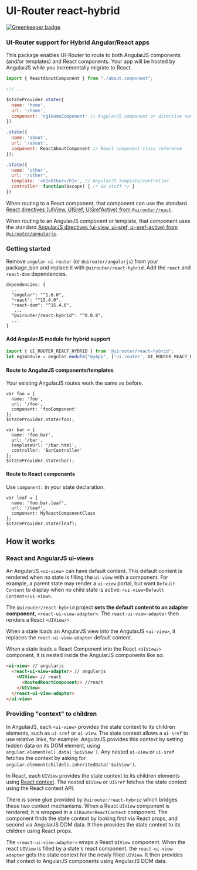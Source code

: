 # UI-Router react-hybrid

[![Greenkeeper badge](https://badges.greenkeeper.io/ui-router/react-hybrid.svg)](https://greenkeeper.io/)

### UI-Router support for Hybrid Angular/React apps

This package enables UI-Router to route to both AngularJS components (and/or templates) and React components.
Your app will be hosted by AngularJS while you incrementally migrate to React.

```js
import { ReactAboutComponent } from "./about.component";

/// ...

$stateProvider.state({
  name: 'home', 
  url: '/home',
  component: 'ng1HomeComponent' // AngularJS component or directive name
})

.state({
  name: 'about', 
  url: '/about',
  component: ReactAboutComponent // React component class reference
});

.state({
  name: 'other',
  url: '/other',
  template: '<h1>Other</h1>', // AngularJS template/controller
  controller: function($scope) { /* do stuff */ }
})

```

When routing to a React component, that component can use the standard
[React directives (UIView, UISref, UISrefActive) from `@uirouter/react`](https://ui-router.github.io/react/docs/latest/modules/components.html).

When routing to an AngularJS component or template, that component uses the standard
[AngularJS directives (ui-view, ui-sref, ui-sref-active) from `@uirouter/angularjs`](https://ui-router.github.io/ng1/docs/latest/modules/directives.html).

### Getting started

Remove `angular-ui-router` (or `@uirouter/angularjs`) from your package.json and replace it with `@uirouter/react-hybrid`.
Add the `react` and `react-dom` dependencies.

```
dependencies: {
  ...
  "angular": "^1.6.0",
  "react": "^15.4.0",
  "react-dom": "^15.4.0",
   ...
  "@uirouter/react-hybrid": "^0.0.8",
  ...
}
```

#### Add AngularJS module for hybrid support

```js
import { UI_ROUTER_REACT_HYBRID } from '@uirouter/react-hybrid';
let ng1module = angular.module("myApp", ['ui.router', UI_ROUTER_REACT_HYBRID]);
```

#### Route to AngularJS components/templates

Your existing AngularJS routes work the same as before.

```
var foo = { 
  name: 'foo',
  url: '/foo',
  component: 'fooComponent'
};
$stateProvider.state(foo);

var bar = { 
  name: 'foo.bar',
  url: '/bar',
  templateUrl: '/bar.html',
  controller: 'BarController'
};
$stateProvider.state(bar);
```

#### Route to React components

Use `component:` in your state declaration.

```
var leaf = { 
  name: 'foo.bar.leaf',
  url: '/leaf',
  component: MyReactComponentClass
};
$stateProvider.state(leaf);
```


## How it works

### React and AngularJS ui-views

An AngularJS `<ui-view>` can have default content.
This default content is rendered when no state is filling the `ui-view` with a component.
For example, a parent state may render a `ui-view` portal, but want `Default Content` to display
when no child state is active: `<ui-view>Default Content</ui-view>`.

The `@uirouter/react-hybrid` project **sets the default content to an adapter component**, `<react-ui-view-adapter>`.
The `react-ui-view-adapter` then renders a React `<UIView/>`.

When a state loads an AngularJS view into the AngularJS `<ui-view>`, it replaces the `react-ui-view-adapter` default content.

When a state loads a React Component into the React `<UIView/>` component, it is nested inside the AngularJS components like so:

```html
<ui-view> // angularjs
  <react-ui-view-adapter> // angularjs
    <UIView> // react
      <RoutedReactComponent/> //react
    </UIView>
  </react-ui-view-adapter>
</ui-view>
```

### Providing "context" to children

In AngularJS, each `<ui-view>` provides the state context to its children elements, such as `ui-sref` or `ui-view`.
The state context allows a `ui-sref` to use relative links, for example.
AngularJS provides this context by setting hidden data on its DOM element, using `angular.element(el).data('$uiView')`.
Any nested `ui-view` or `ui-sref` fetches the context by asking for `angular.element(childel).inheritedData('$uiView')`.

In React, each `UIView` provides the state context to its children elements using [React context](https://facebook.github.io/react/docs/context.html).
The nested `UIView` or `UISref` fetches the state context using the React context API.

There is some glue provided by `@uirouter/react-hybrid` which bridges these two context mechanisms.
When a React `UIView` component is rendered, it is wrapped in a `UIRouterReactContext` component.
The component finds the state context by looking first via React props, and second via AngularJS DOM data.
It then provides the state context to its children using React props.

The `<react-ui-view-adapter>` wraps a React `UIView` component.
When the react `UIView` is filled by a state's react component, the `react-ui-view-adapter` gets the state context for the newly filled `UIView`.
It then provides that context to AngularJS components using AngularJS DOM data.

